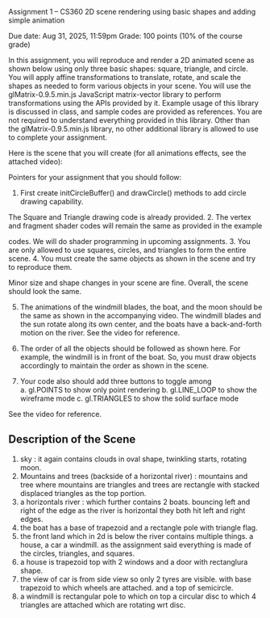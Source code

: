 Assignment 1 – CS360
2D scene rendering using basic shapes and adding simple animation

Due date: Aug 31, 2025, 11:59pm
Grade: 100 points (10% of the course grade)

In this assignment, you will reproduce and render a 2D animated scene as shown below using
only three basic shapes: square, triangle, and circle. You will apply affine transformations to
translate, rotate, and scale the shapes as needed to form various objects in your scene. You will
use the glMatrix-0.9.5.min.js JavaScript matrix-vector library to perform transformations using
the APIs provided by it. Example usage of this library is discussed in class, and sample codes are
provided as references. You are not required to understand everything provided in this library.
Other than the glMatrix-0.9.5.min.js library, no other additional library is allowed to use to
complete your assignment.

Here is the scene that you will create (for all animations effects, see the attached video):

Pointers for your assignment that you should follow:

1. First create initCircleBuffer() and drawCircle() methods to add circle drawing capability.

The Square and Triangle drawing code is already provided. 2. The vertex and fragment shader codes will remain the same as provided in the example

codes. We will do shader programming in upcoming assignments. 3. You are only allowed to use squares, circles, and triangles to form the entire scene. 4. You must create the same objects as shown in the scene and try to reproduce them.

Minor size and shape changes in your scene are fine. Overall, the scene should look the
same.

5. The animations of the windmill blades, the boat, and the moon should be the same as
   shown in the accompanying video. The windmill blades and the sun rotate along its own
   center, and the boats have a back-and-forth motion on the river. See the video for
   reference.

6. The order of all the objects should be followed as shown here. For example, the
   windmill is in front of the boat. So, you must draw objects accordingly to maintain the
   order as shown in the scene.

7. Your code also should add three buttons to toggle among  
   a. gl.POINTS to show only point rendering
   b. gl.LINE_LOOP to show the wireframe mode
   c. gl.TRIANGLES to show the solid surface mode

See the video for reference.

## Description of the Scene

1. sky : it again contains clouds in oval shape, twinkling starts, rotating moon.
2. Mountains and trees (backside of a horizontal river) : mountains and tree where mountains are triangles and trees are rectangle with stacked displaced triangles as the top portion.
3. a horizontals river : which further contains 2 boats. bouncing left and right of the edge as the river is horizontal they both hit left and right edges.
4. the boat has a base of trapezoid and a rectangle pole with triangle flag.
5. the front land which in 2d is below the river contains multiple things. a house, a car a windmill. as the assignment said everything is made of the circles, triangles, and squares.
6. a house is trapezoid top with 2 windows and a door with rectanglura shape.
7. the view of car is from side view so only 2 tyres are visible. with base trapezoid to which wheels are attached. and a top of semicircle.
8. a windmill is rectangular pole to which on top a circular disc to which 4 triangles are attached which are rotating wrt disc.
